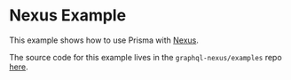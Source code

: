 # Nexus Example

This example shows how to use Prisma with [Nexus](https://nexusjs.org).

The source code for this example lives in the `graphql-nexus/examples` repo [here](https://github.com/graphql-nexus/examples/tree/master/plugin-prisma).
